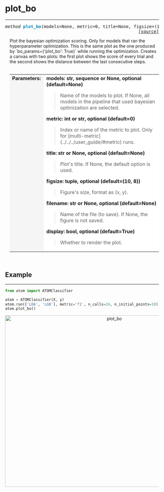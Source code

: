 # plot_bo
---------

<a name="atom"></a>
<pre><em>method</em> <strong style="color:#008AB8">plot_bo</strong>(models=None, metric=0, title=None, figsize=(10, 8), filename=None, display=True)
<div align="right"><a href="https://github.com/tvdboom/ATOM/blob/master/atom/plots.py#L609">[source]</a></div></pre>
<div style="padding-left:3%">
Plot the bayesian optimization scoring. Only for models that ran the hyperparameter
 optimization. This is the same plot as the one produced by `bo_params={'plot_bo': True}`
 while running the optimization. Creates a canvas with two plots: the first plot shows
 the score of every trial and the second shows the distance between the last
 consecutive steps.
 <br /><br />
<table width="100%">
<tr>
<td width="15%" style="vertical-align:top; background:#F5F5F5;"><strong>Parameters:</strong></td>
<td width="75%" style="background:white;">
<strong>models: str, sequence or None, optional (default=None)</strong>
<blockquote>
Name of the models to plot. If None, all models in the pipeline that used bayesian
 optimization are selected.
</blockquote>
<strong>metric: int or str, optional (default=0)</strong>
<blockquote>
Index or name of the metric to plot. Only for [multi-metric](../../../user_guide/#metric) runs.
</blockquote>
<strong>title: str or None, optional (default=None)</strong>
<blockquote>
Plot's title. If None, the default option is used.
</blockquote>
<strong>figsize: tuple, optional (default=(10, 8))</strong>
<blockquote>
Figure's size, format as (x, y).
</blockquote>
<strong>filename: str or None, optional (default=None)</strong>
<blockquote>
Name of the file (to save). If None, the figure is not saved.
</blockquote>
<strong>display: bool, optional (default=True)</strong>
<blockquote>
Whether to render the plot.
</blockquote>
</tr>
</table>
</div>
<br />



## Example
----------

```python
from atom import ATOMClassifier

atom = ATOMClassifier(X, y)
atom.run(['LDA', 'LGB'], metric='f1', n_calls=24, n_initial_points=10)
atom.plot_bo()
```
<div align="center">
    <img src="/img/plots/plot_bo.png" alt="plot_bo" width="700" height="560"/>
</div>

